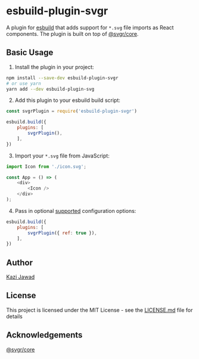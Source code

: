 # esbuild-plugin-svgr

A plugin for [esbuild](https://github.com/evanw/esbuild) that adds support for `*.svg` file imports as React components. The plugin is built on top of [@svgr/core](https://react-svgr.com/docs/node-api/).

## Basic Usage

1. Install the plugin in your project:
```bash
npm install --save-dev esbuild-plugin-svgr
# or use yarn
yarn add --dev esbuild-plugin-svg
```

2. Add this plugin to your esbuild build script:
```js
const svgrPlugin = require('esbuild-plugin-svgr')

esbuild.build({
    plugins: [
        svgrPlugin(),
    ],
})
```

3. Import your `*.svg` file from JavaScript:
```js
import Icon from './icon.svg';

const App = () => (
    <div>
        <Icon />
    </div>
);
```

4. Pass in optional [supported](https://github.com/gregberge/svgr/blob/master/packages/core/src/config.js#L3) configuration options:
```js
esbuild.build({
    plugins: [
        svgrPlugin({ ref: true }),
    ],
})
```

## Author

[Kazi Jawad](https://github.com/kazijawad)

## License

This project is licensed under the MIT License - see the [LICENSE.md](https://github.com/kazijawad/esbuild-plugin-svgr/blob/main/LICENSE.md) file for details

## Acknowledgements

[@svgr/core](https://github.com/gregberge/svgr/tree/master/packages/core)
